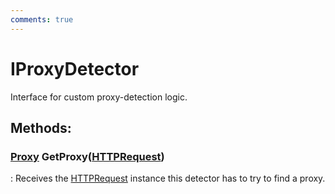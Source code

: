 ```yaml
---
comments: true
---
```

# IProxyDetector

Interface for custom proxy-detection logic. 


## **Methods**:

### [Proxy](../Proxies/Proxy.md) GetProxy([HTTPRequest](../HTTP/HTTPRequest.md))
: Receives the [HTTPRequest](../HTTP/HTTPRequest.md) instance this detector has to try to find a proxy. 